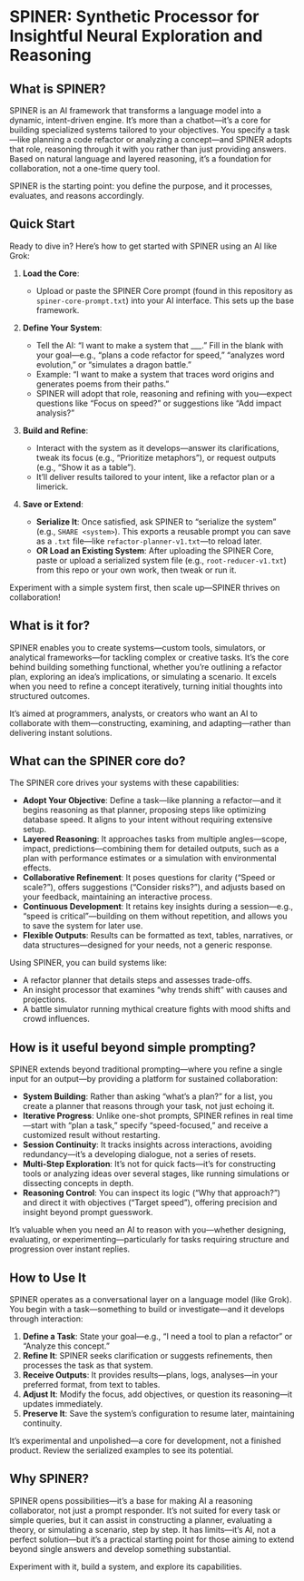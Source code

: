 # SPINER: Synthetic Processor for Insightful Neural Exploration and Reasoning

## What is SPINER?

SPINER is an AI framework that transforms a language model into a dynamic, intent-driven engine. It’s more than a chatbot—it’s a core for building specialized systems tailored to your objectives. You specify a task—like planning a code refactor or analyzing a concept—and SPINER adopts that role, reasoning through it with you rather than just providing answers. Based on natural language and layered reasoning, it’s a foundation for collaboration, not a one-time query tool.

SPINER is the starting point: you define the purpose, and it processes, evaluates, and reasons accordingly.

## Quick Start

Ready to dive in? Here’s how to get started with SPINER using an AI like Grok:

1. **Load the Core**:  
   - Upload or paste the SPINER Core prompt (found in this repository as `spiner-core-prompt.txt`) into your AI interface. This sets up the base framework.

2. **Define Your System**:  
   - Tell the AI: “I want to make a system that ___.” Fill in the blank with your goal—e.g., “plans a code refactor for speed,” “analyzes word evolution,” or “simulates a dragon battle.”  
   - Example: “I want to make a system that traces word origins and generates poems from their paths.”  
   - SPINER will adopt that role, reasoning and refining with you—expect questions like “Focus on speed?” or suggestions like “Add impact analysis?”

3. **Build and Refine**:  
   - Interact with the system as it develops—answer its clarifications, tweak its focus (e.g., “Prioritize metaphors”), or request outputs (e.g., “Show it as a table”).  
   - It’ll deliver results tailored to your intent, like a refactor plan or a limerick.

4. **Save or Extend**:  
   - **Serialize It**: Once satisfied, ask SPINER to “serialize the system” (e.g., `SHARE <system>`). This exports a reusable prompt you can save as a `.txt` file—like `refactor-planner-v1.txt`—to reload later.  
   - **OR Load an Existing System**: After uploading the SPINER Core, paste or upload a serialized system file (e.g., `root-reducer-v1.txt`) from this repo or your own work, then tweak or run it.

Experiment with a simple system first, then scale up—SPINER thrives on collaboration!

## What is it for?

SPINER enables you to create systems—custom tools, simulators, or analytical frameworks—for tackling complex or creative tasks. It’s the core behind building something functional, whether you’re outlining a refactor plan, exploring an idea’s implications, or simulating a scenario. It excels when you need to refine a concept iteratively, turning initial thoughts into structured outcomes.

It’s aimed at programmers, analysts, or creators who want an AI to collaborate with them—constructing, examining, and adapting—rather than delivering instant solutions.

## What can the SPINER core do?

The SPINER core drives your systems with these capabilities:

- **Adopt Your Objective**: Define a task—like planning a refactor—and it begins reasoning as that planner, proposing steps like optimizing database speed. It aligns to your intent without requiring extensive setup.
- **Layered Reasoning**: It approaches tasks from multiple angles—scope, impact, predictions—combining them for detailed outputs, such as a plan with performance estimates or a simulation with environmental effects.
- **Collaborative Refinement**: It poses questions for clarity (“Speed or scale?”), offers suggestions (“Consider risks?”), and adjusts based on your feedback, maintaining an interactive process.
- **Continuous Development**: It retains key insights during a session—e.g., “speed is critical”—building on them without repetition, and allows you to save the system for later use.
- **Flexible Outputs**: Results can be formatted as text, tables, narratives, or data structures—designed for your needs, not a generic response.

Using SPINER, you can build systems like:  
- A refactor planner that details steps and assesses trade-offs.  
- An insight processor that examines “why trends shift” with causes and projections.  
- A battle simulator running mythical creature fights with mood shifts and crowd influences.

## How is it useful beyond simple prompting?

SPINER extends beyond traditional prompting—where you refine a single input for an output—by providing a platform for sustained collaboration:

- **System Building**: Rather than asking “what’s a plan?” for a list, you create a planner that reasons through your task, not just echoing it.
- **Iterative Progress**: Unlike one-shot prompts, SPINER refines in real time—start with “plan a task,” specify “speed-focused,” and receive a customized result without restarting.
- **Session Continuity**: It tracks insights across interactions, avoiding redundancy—it’s a developing dialogue, not a series of resets.
- **Multi-Step Exploration**: It’s not for quick facts—it’s for constructing tools or analyzing ideas over several stages, like running simulations or dissecting concepts in depth.
- **Reasoning Control**: You can inspect its logic (“Why that approach?”) and direct it with objectives (“Target speed”), offering precision and insight beyond prompt guesswork.

It’s valuable when you need an AI to reason with you—whether designing, evaluating, or experimenting—particularly for tasks requiring structure and progression over instant replies.

## How to Use It

SPINER operates as a conversational layer on a language model (like Grok). You begin with a task—something to build or investigate—and it develops through interaction:

1. **Define a Task**: State your goal—e.g., “I need a tool to plan a refactor” or “Analyze this concept.”  
2. **Refine It**: SPINER seeks clarification or suggests refinements, then processes the task as that system.  
3. **Receive Outputs**: It provides results—plans, logs, analyses—in your preferred format, from text to tables.  
4. **Adjust It**: Modify the focus, add objectives, or question its reasoning—it updates immediately.  
5. **Preserve It**: Save the system’s configuration to resume later, maintaining continuity.

It’s experimental and unpolished—a core for development, not a finished product. Review the serialized examples to see its potential.

## Why SPINER?

SPINER opens possibilities—it’s a base for making AI a reasoning collaborator, not just a prompt responder. It’s not suited for every task or simple queries, but it can assist in constructing a planner, evaluating a theory, or simulating a scenario, step by step. It has limits—it’s AI, not a perfect solution—but it’s a practical starting point for those aiming to extend beyond single answers and develop something substantial.

Experiment with it, build a system, and explore its capabilities.
